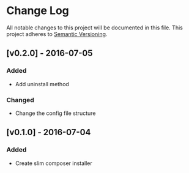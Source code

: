 # Change Log
All notable changes to this project will be documented in this file.
This project adheres to [Semantic Versioning](http://semver.org/).

## [v0.2.0] - 2016-07-05
### Added
- Add uninstall method

### Changed
- Change the config file structure

## [v0.1.0] - 2016-07-04
### Added
- Create slim composer installer
